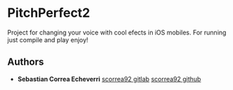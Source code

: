 # PitchPerfect2
Project for changing your voice with cool efects in iOS mobiles. For running just compile and play enjoy!

## Authors

* **Sebastian Correa Echeverri** [scorrea92 gitlab](https://gitlab.com/scorrea92) [scorrea92 github](https://github.com/scorrea92)
